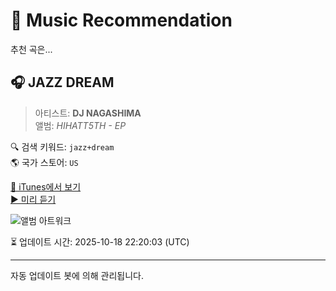 
# 🎵 Music Recommendation

추천 곡은...

## 🎧 JAZZ DREAM  
> 아티스트: **DJ NAGASHIMA**  
> 앨범: _HIHATT5TH - EP_  

🔍 검색 키워드: `jazz+dream`  
🌎 국가 스토어: `US`

[🔗 iTunes에서 보기](https://music.apple.com/us/album/jazz-dream/1535828480?i=1535828902&uo=4)  
[▶️ 미리 듣기](https://audio-ssl.itunes.apple.com/itunes-assets/AudioPreview125/v4/2b/ed/9a/2bed9ac0-4723-ddd5-5630-cd612143becf/mzaf_14251571589561942766.plus.aac.p.m4a)

![앨범 아트워크](https://is1-ssl.mzstatic.com/image/thumb/Music114/v4/a3/55/72/a35572c1-2ff0-db7f-37cb-4744df12c6d6/195497408412.jpg/100x100bb.jpg)

⏳ 업데이트 시간: 2025-10-18 22:20:03 (UTC)

---
자동 업데이트 봇에 의해 관리됩니다.
